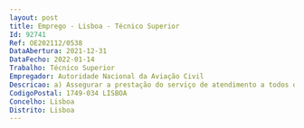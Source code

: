 ```yaml
--- 
layout: post
title: Emprego - Lisboa - Técnico Superior
Id: 92741
Ref: OE202112/0538
DataAbertura: 2021-12-31
DataFecho: 2022-01-14
Trabalho: Técnico Superior
Empregador: Autoridade Nacional da Aviação Civil
Descricao: a) Assegurar a prestação do serviço de atendimento a todos os clientes externos (pessoas e entidades) nas matérias da competência da ANAC de forma adequada b) Verificar o nível de serviço prestado aos clientes externos, nomeadamente através do controlo de entradas e saídas dos processos, no âmbito da função de atendimento, e dos respetivos prazos totais, bem como elaborar relatórios periódicos da atividade da área do atendimento da ANAC c) Elaborar relatórios e estudos relacionados com o serviço de atendimento d) Colaborar no desenvolvimento e participar na implementação de projetos tendentes à melhoria da prestação do serviço de atendimento  e) Acompanhar o processo de faturação praticada pela área do atendimento f) Assegurar a boa gestão dos valores à guarda da área do atendimento g) Acompanhar e gerir o todo o processo de tratamento da correspondência geral da ANAC h) Gerir a base de dados relativa aos documentos registados no sistema de informação do atendimento, promovendo a sua atualização, fiabilidade, segurança e qualidade i)  Garantir a comunicação entre o serviço de atendimento e as Unidades Orgânicas.
CodigoPostal: 1749-034 LISBOA
Concelho: Lisboa
Distrito: Lisboa
--- 
```

